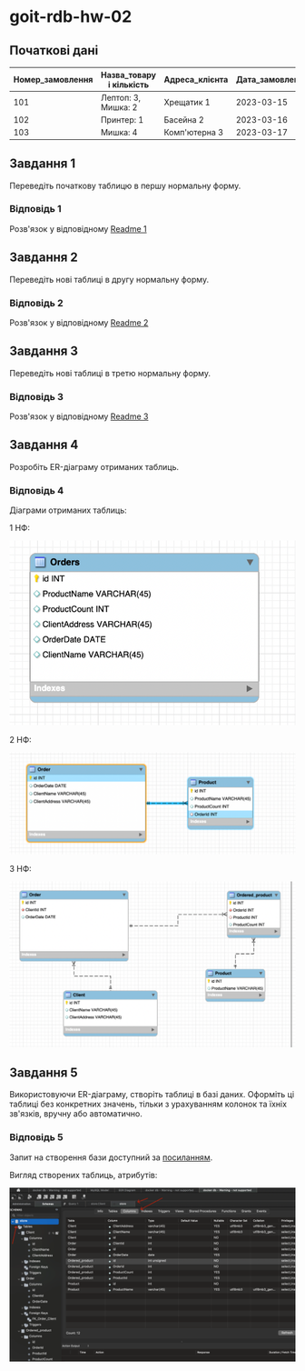 # goit-rdb-hw-02

## Початкові дані

| Номер_замовлення | Назва_товару і кількість | Адреса_клієнта | Дата_замовлення | Клієнт   |
|------------------|--------------------------|----------------|-----------------|----------|
| 101              | Лептоп: 3, Мишка: 2      | Хрещатик 1     | 2023-03-15      | Мельник  |
| 102              | Принтер: 1               | Басейна 2      | 2023-03-16      | Шевченко |
| 103              | Мишка: 4                 | Комп'ютерна 3  | 2023-03-17      | Коваленко|

## Завдання 1

Переведіть початкову таблицю в першу нормальну форму.

### Відповідь 1

Розв'язок у відповідному [Readme 1](1/Readme.md)

## Завдання 2

Переведіть нові таблиці в другу нормальну форму.

### Відповідь 2

Розв'язок у відповідному [Readme 2](2/Readme.md)

## Завдання 3

Переведіть нові таблиці в третю нормальну форму.

### Відповідь 3

Розв'язок у відповідному [Readme 3](3/Readme.md)

## Завдання 4

Розробіть ER-діаграму отриманих таблиць.

### Відповідь 4

Діаграми отриманих таблиць:

1 НФ:

![EER Diagram](/img/1_НФ.png)

2 НФ:

![EER Diagram](/img/2_НФ.png)

3 НФ:

![EER Diagram](/img/3_НФ.png)

## Завдання 5

Використовуючи ER-діаграму, створіть таблиці в базі даних. Оформіть ці таблиці без конкретних значень, тільки з урахуванням колонок та їхніх зв'язків, вручну або автоматично.

### Відповідь 5

Запит на створення бази доступний за [посиланням](./create_tables.sql).

Вигляд створених таблиць, атрибутів:

![WorkBench Screenshot](/img/MySQLWorkbench_2024-09-26_20.06.50.png)
